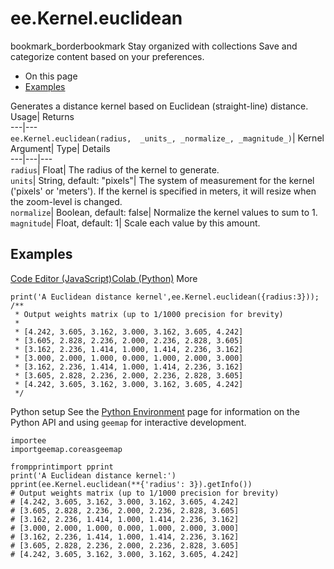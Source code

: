  
#  ee.Kernel.euclidean 
bookmark_borderbookmark Stay organized with collections  Save and categorize content based on your preferences. 
  * On this page
  * [Examples](https://developers.google.com/earth-engine/apidocs/ee-kernel-euclidean#examples)


Generates a distance kernel based on Euclidean (straight-line) distance. 
Usage| Returns  
---|---  
`ee.Kernel.euclidean(radius,  _units_, _normalize_, _magnitude_)`| Kernel  
Argument| Type| Details  
---|---|---  
`radius`| Float| The radius of the kernel to generate.  
`units`| String, default: "pixels"| The system of measurement for the kernel ('pixels' or 'meters'). If the kernel is specified in meters, it will resize when the zoom-level is changed.  
`normalize`| Boolean, default: false| Normalize the kernel values to sum to 1.  
`magnitude`| Float, default: 1| Scale each value by this amount.  
## Examples
[Code Editor (JavaScript)](https://developers.google.com/earth-engine/apidocs/ee-kernel-euclidean#code-editor-javascript-sample)[Colab (Python)](https://developers.google.com/earth-engine/apidocs/ee-kernel-euclidean#colab-python-sample) More
```
print('A Euclidean distance kernel',ee.Kernel.euclidean({radius:3}));
/**
 * Output weights matrix (up to 1/1000 precision for brevity)
 *
 * [4.242, 3.605, 3.162, 3.000, 3.162, 3.605, 4.242]
 * [3.605, 2.828, 2.236, 2.000, 2.236, 2.828, 3.605]
 * [3.162, 2.236, 1.414, 1.000, 1.414, 2.236, 3.162]
 * [3.000, 2.000, 1.000, 0.000, 1.000, 2.000, 3.000]
 * [3.162, 2.236, 1.414, 1.000, 1.414, 2.236, 3.162]
 * [3.605, 2.828, 2.236, 2.000, 2.236, 2.828, 3.605]
 * [4.242, 3.605, 3.162, 3.000, 3.162, 3.605, 4.242]
 */
```
Python setup
See the [ Python Environment](https://developers.google.com/earth-engine/guides/python_install) page for information on the Python API and using `geemap` for interactive development.
```
importee
importgeemap.coreasgeemap
```
```
frompprintimport pprint
print('A Euclidean distance kernel:')
pprint(ee.Kernel.euclidean(**{'radius': 3}).getInfo())
# Output weights matrix (up to 1/1000 precision for brevity)
# [4.242, 3.605, 3.162, 3.000, 3.162, 3.605, 4.242]
# [3.605, 2.828, 2.236, 2.000, 2.236, 2.828, 3.605]
# [3.162, 2.236, 1.414, 1.000, 1.414, 2.236, 3.162]
# [3.000, 2.000, 1.000, 0.000, 1.000, 2.000, 3.000]
# [3.162, 2.236, 1.414, 1.000, 1.414, 2.236, 3.162]
# [3.605, 2.828, 2.236, 2.000, 2.236, 2.828, 3.605]
# [4.242, 3.605, 3.162, 3.000, 3.162, 3.605, 4.242]
```

